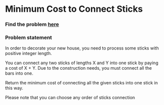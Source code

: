 # Minimum Cost to Connect Sticks

### Find the problem [here](https://leetcode.com/problems/minimum-cost-to-connect-sticks/) 

### Problem statement
In order to decorate your new house, you need to process some sticks with positive integer length.

You can connect any two sticks of lengths X and Y into one stick by paying a cost of X + Y. Due to the construction needs, you must connect all the bars into one.

Return the minimum cost of connecting all the given sticks into one stick in this way.

Please note that you can choose any order of sticks connection